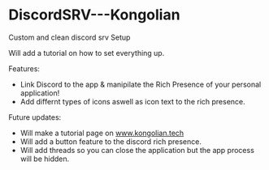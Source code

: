 # DiscordSRV---Kongolian
Custom and clean discord srv Setup


Will add a tutorial on how to set everything up.

Features:
- Link Discord to the app & manipilate the Rich Presence of your personal application!
- Add differnt types of icons aswell as icon text to the rich presence.


Future updates:
- Will make a tutorial page on www.kongolian.tech
- Will add a button feature to the discord rich presence.
- Will add threads so you can close the application but the app process will be hidden.
